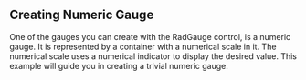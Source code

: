 ## Creating Numeric Gauge
One of the gauges you can create with the RadGauge control, is a numeric gauge. It is represented by a container with a numerical scale in it. The numerical scale uses a numerical indicator to display the desired value. This example will guide you in creating a trivial numeric gauge.

[//]: <keywords: numericscale, numericindicator, fontnumberposition>